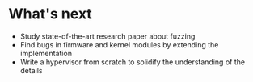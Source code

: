 # What's next
- Study state-of-the-art research paper about fuzzing
- Find bugs in firmware and kernel modules by extending the implementation
- Write a hypervisor from scratch to solidify the understanding of the details